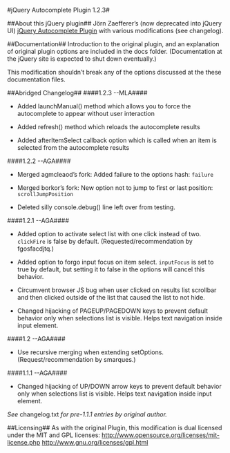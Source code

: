 #jQuery Autocomplete Plugin 1.2.3#

##About this jQuery plugin##
Jörn Zaefferer’s (now deprecated into jQuery UI) [jQuery Autocomplete Plugin](http://bassistance.de/jquery-plugins/jquery-plugin-autocomplete/) with various modifications (see changelog).

##Documentation##
Introduction to the original plugin, and an explanation of original plugin options are included in the docs folder. (Documentation at the jQuery site is expected to shut down eventually.)

This modification shouldn’t break any of the options discussed at the these documentation files.

##Abridged Changelog##
####1.2.3 --MLA####
* Added launchManual() method which allows you to force the autocomplete
  to appear without user interaction

* Added refresh() method which reloads the autocomplete results

* Added afterItemSelect callback option which is called when an item
  is selected from the autocomplete results

####1.2.2 --AGA####
* Merged agmcleaod’s fork: Added failure to the options hash: `failure`

* Merged borkor’s fork: New option not to jump to first or last position: `scrollJumpPosition`

* Deleted silly console.debug() line left over from testing.

####1.2.1 --AGA####
* Added option to activate select list with one click instead of two. `clickFire` is false by default. (Requested/recommendation by fgosfacdjtq.)

* Added option to forgo input focus on item select. `inputFocus` is set to true by default, but setting it to false in the options will cancel this behavior.

* Circumvent browser JS bug when user clicked on results list scrollbar and then clicked outside of the list that caused the list to not hide.

* Changed hijacking of PAGEUP/PAGEDOWN keys to prevent default behavior only when selections list is visible. Helps text navigation inside input element.

####1.2 --AGA####
* Use recursive merging when extending setOptions. (Request/recommendation by smarques.)

####1.1.1 --AGA####
* Changed hijacking of UP/DOWN arrow keys to prevent default behavior only when selections list is visible. Helps text navigation inside input element.

_See_ changelog.txt _for pre-1.1.1 entries by original author._

##Licensing##
As with the original Plugin, this modification is dual licensed under the MIT and GPL licenses:
	http://www.opensource.org/licenses/mit-license.php
	http://www.gnu.org/licenses/gpl.html
